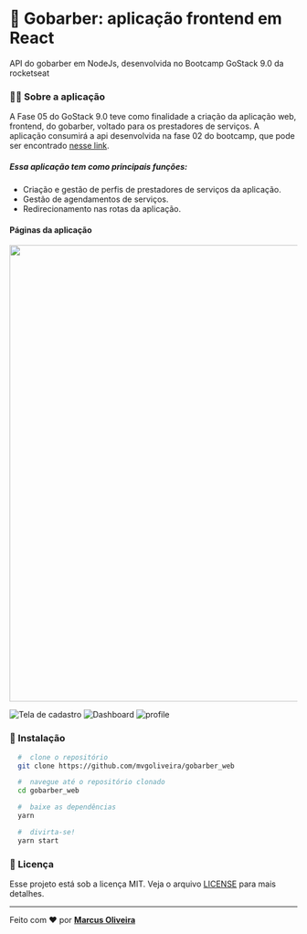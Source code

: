 # :rocket: Gobarber: aplicação frontend em React
 API do gobarber em NodeJs, desenvolvida no Bootcamp GoStack 9.0 da rocketseat
 

### 	:man_technologist: Sobre a aplicação

A Fase 05 do GoStack 9.0 teve como finalidade a criação da aplicação web, frontend, do gobarber, voltado para os prestadores de serviços. A aplicação consumirá a api desenvolvida na fase 02 do bootcamp, que pode ser encontrado [nesse link](https://github.com/mvgoliveira/gobarber_api).

##### Essa aplicação tem como principais funções:
- Criação e gestão de perfis de prestadores de serviços da aplicação.
- Gestão de agendamentos de serviços.
- Redirecionamento nas rotas da aplicação.


#### Páginas da aplicação

<img src="https://user-images.githubusercontent.com/53785487/108212836-1d003b00-710d-11eb-8253-96ddacaaadde.png" width="800px"/>

![Tela de cadastro](https://user-images.githubusercontent.com/53785487/108212839-1e316800-710d-11eb-974e-d521d8217ce5.png)
![Dashboard](https://user-images.githubusercontent.com/53785487/108212842-1e316800-710d-11eb-8e7e-3b3d30e7ae08.png)
![profile](https://user-images.githubusercontent.com/53785487/108212843-1ec9fe80-710d-11eb-96e7-8026d354e9a1.png)

### 📁 Instalação

```bash
  #  clone o repositório
  git clone https://github.com/mvgoliveira/gobarber_web

  #  navegue até o repositório clonado
  cd gobarber_web

  #  baixe as dependências
  yarn

  #  divirta-se!
  yarn start
```



### **📝 Licença**

Esse projeto está sob a licença MIT. Veja o arquivo [LICENSE](https://github.com/mvgoliveira/gobarber_web/blob/main/LICENSE) para mais detalhes.


<hr>

Feito com :hearts: por **[Marcus Oliveira](https://www.linkedin.com/in/marcus-oliveira-3b92011a7/)**

